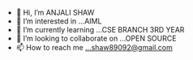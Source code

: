 - 👋 Hi, I’m ANJALI SHAW
- 👀 I’m interested in ...AIML
- 🌱 I’m currently learning ...CSE BRANCH 3RD YEAR
- 💞️ I’m looking to collaborate on ...OPEN SOURCE
- 📫 How to reach me ...shaw89092@gmail.com

<!---
Letina01/Letina01 is a ✨ special ✨ repository because its `README.md` (this file) appears on your GitHub profile.
You can click the Preview link to take a look at your changes.
--->
